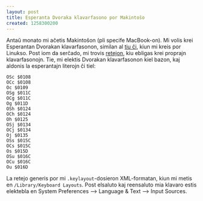 ```yaml
---
layout: post
title: Esperanta Dvoraka klavarfasono por Makintoŝo
created: 1258300200
---
```

Antaŭ monato mi aĉetis Makintoŝon (pli specife MacBook-on).  Mi volis krei Esperantan Dvorakan klavarfasonon, similan al <a href="http://argilo.livejournal.com/27070.html">tiu ĉi</a>, kiun mi kreis por Linukso.  Post iom da serĉado, mi trovis <a href="http://wordherd.com/keyboards/">retejon</a>, kiu ebligas krei proprajn klavarfasonojn.  Tie, mi elektis Dvorakan klavarfasonon kiel bazon, kaj aldonis la esperantajn literojn ĉi tiel:

```
OSc $0108
OCc $0108
Oc $0109
OSg $011C
OCg $011C
Og $011D
OSh $0124
OCh $0124
Oh $0125
OSj $0134
OCj $0134
Oj $0135
OSs $015C
OCs $015C
Os $015D
OSu $016C
OCu $016C
Ou $016D
```

La retejo generis por mi `.keylayout`-dosieron XML-formatan, kiun mi metis en `/Library/Keyboard Layouts`.  Post elsaluto kaj reensaluto mia klavaro estis elektebla en System Preferences --> Language & Text --> Input Sources.
